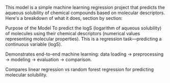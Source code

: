 This model is a simple machine learning regression project that predicts the aqueous solubility of chemical compounds based on molecular descriptors. Here's a breakdown of what it does, section by section:

Purpose of the Model
To predict the logS (logarithm of aqueous solubility) of molecules using their chemical descriptors (numerical values representing molecular properties). This is a regression task—predicting a continuous variable (logS).

Demonstrates end-to-end machine learning: data loading → preprocessing → modeling → evaluation → comparison.

Compares linear regression vs random forest regression for predicting molecular solubility.
